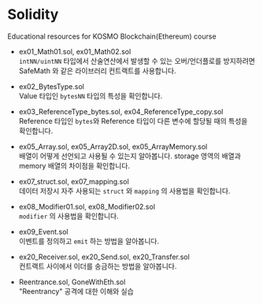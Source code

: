 # Solidity

Educational resources for KOSMO Blockchain(Ethereum) course

* ex01_Math01.sol, ex01_Math02.sol  
`intNN/uintNN` 타입에서 산술연산에서 발생할 수 있는 오버/언더플로를 방지하려면 SafeMath 와 같은 라이브러리 컨트랙트를 사용합니다.

* ex02_BytesType.sol  
Value 타입인 `bytesNN` 타입의 특성을 확인합니다. 

* ex03_ReferenceType_bytes.sol, ex04_ReferenceType_copy.sol  
Reference 타입인 `bytes`와 Reference 타입이 다른 변수에 할당될 때의 특성을 확인합니다.

* ex05_Array.sol, ex05_Array2D.sol, ex05_ArrayMemory.sol   
배열이 어떻게 선언되고 사용될 수 있는지 알아봅니다. storage 영역의 배열과 memory 배열의 차이점을 확인합니다.

* ex07_struct.sol, ex07_mapping.sol   
데이터 저장시 자주 사용되는 `struct` 와 `mapping` 의 사용법을 확인합니다.

* ex08_Modifier01.sol, ex08_Modifier02.sol  
`modifier` 의 사용법을 확인합니다.

* ex09_Event.sol  
이벤트를 정의하고 `emit` 하는 방법을 알아봅니다.

* ex20_Receiver.sol, ex20_Send.sol, ex20_Transfer.sol  
컨트랙트 사이에서 이더를 송금하는 방법을 알아봅니다.

* Reentrance.sol, GoneWithEth.sol  
"Reentrancy" 공격에 대한 이해와 실습
 

 
 